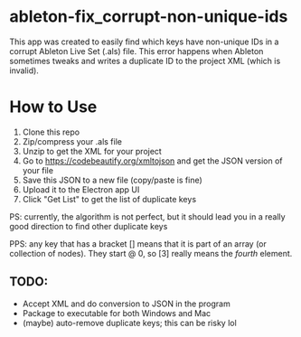 # ableton-fix_corrupt-non-unique-ids
This app was created to easily find which keys have non-unique IDs in a corrupt Ableton Live Set (.als) file. This error happens when Ableton sometimes tweaks and writes a duplicate ID to the project XML (which is invalid).

# How to Use
1. Clone this repo
2. Zip/compress your .als file
3. Unzip to get the XML for your project
4. Go to https://codebeautify.org/xmltojson and get the JSON version of your file
5. Save this JSON to a new file (copy/paste is fine)
6. Upload it to the Electron app UI
7. Click "Get List" to get the list of duplicate keys

PS: currently, the algorithm is not perfect, but it should lead you in a really good direction to find other duplicate keys

PPS: any key that has a bracket [] means that it is part of an array (or collection of nodes). They start @ 0, so \[3\] really means the *fourth* element.

## TODO:
- Accept XML and do conversion to JSON in the program
- Package to executable for both Windows and Mac
- (maybe) auto-remove duplicate keys; this can be risky lol
